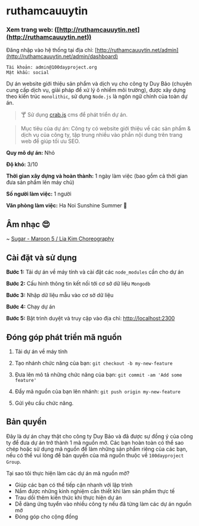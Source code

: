 # ruthamcauuytin 

### Xem trang web: ([http://ruthamcauuytin.net](http://ruthamcauuytin.net))

Đăng nhập vào hệ thống tại địa chỉ: [http://ruthamcauuytin.net/admin](http://ruthamcauuytin.net/admin/dashboard)

```
Tài khoản: admin@100dayproject.org
Mật khẩu: social
```


Dự án website giới thiệu sản phẩm và dịch vụ cho công ty Duy Bảo (chuyên cung cấp dịch vụ, giải pháp để xử lý ô nhiểm môi trường), được xây dựng theo kiến trúc `monolithic`, sử dụng `Node.js` là ngôn ngữ chính của toàn dự án. 

> :cocktail: Sử dụng [crab.js](https://github.com/crabjs/crabjs-cms) cms để phát triển dự án.

> Mục tiêu của dự án: Công ty có website giới thiệu về các sản phẩm & dịch vụ của công ty, tập trung nhiều vào phần nội dung trên trang web để giúp tối ưu SEO.

**Quy mô dự án:** Nhỏ

**Độ khó:** 3/10

**Thời gian xây dựng và hoàn thành:** 1 ngày làm việc (bao gồm cả thời gian đưa sản phẩm lên máy chủ)

**Số người làm việc:** 1 người

**Văn phòng làm việc:** Ha Noi Sunshine Summer :sunrise:

## Âm nhạc :heart_eyes:

~ [Sugar - Maroon 5 / Lia Kim Choreography](https://www.youtube.com/watch?v=96Xd1lzbfLk)

## Cài đặt và sử dụng

**Bước 1:** Tải dự án về máy tính và cài đặt các `node_modules` cần cho dự án

**Bước 2:** Cấu hình thông tin kết nối tới cơ sở dữ liệu `Mongodb`

**Bước 3:** Nhập dữ liệu mẫu vào cơ sở dữ liệu

**Bước 4:** Chạy dự án

**Bước 5:** Bật trình duyệt và truy cập vào địa chỉ: [http://localhost:2300](http://localhost:2300)

## Đóng góp phát triển mã nguồn

1. Tải dự án về máy tính

2. Tạo nhánh chức năng của bạn: `git checkout -b my-new-feature`

3. Đưa lên mô tả những chức năng của bạn: `git commit -am 'Add some feature'`

4. Đẩy mã nguồn của bạn lên nhánh: `git push origin my-new-feature`

5. Gửi yêu cầu chức năng.

## Bản quyền

Đây là dự án chạy thật cho công ty Duy Bảo và đã được sự đồng ý của công ty để đưa dự án trở thành 1 mã nguồn mở. Các bạn hoàn toàn có thể sao chép hoặc sử dụng mã nguồn để làm những sản phẩm riêng của các bạn, nếu có thể vui lòng để bản quyền của mã nguồn thuộc về `100dayproject Group`.

Tại sao tôi thực hiện làm các dự án mã nguồn mở? 

+ Giúp các bạn có thể tiếp cận nhanh với lập trình
+ Nắm được những kinh nghiệm cần thiết khi làm sản phẩm thực tế
+ Trau dồi thêm kiến thức khi thực hiện dự án
+ Dễ dàng ứng tuyển vào nhiều công ty nếu đã từng làm các dự án nguồn mở
+ Đóng góp cho cộng đồng


